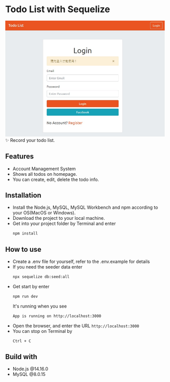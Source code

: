 # Todo List with Sequelize
![todoSequelize.jpg](./todoSequelize.jpg)
<br>
:sparkles: Record your todo list.  

## Features
* Account Management System
* Shows all todos on homepage.  
* You can create, edit, delete the todo info.

## Installation
* Install the Node.js, MySQL, MySQL Workbench and npm according to your OS(MacOS or Windows).
* Download the project to your local machine.
* Get into your project folder by Terminal and enter
  ```bash
  npm install
  ```

## How to use
* Create a .env file for yourself, refer to the .env.example for details
* If you need the seeder data enter
  ```bash
  npx sequelize db:seed:all
  ```
* Get start by enter
  ```bash
  npm run dev
  ```
  It's running when you see
  ```bash
  App is running on http://localhost:3000
  ```
* Open the browser, and enter the URL `http://localhost:3000`
* You can stop on Terminal by
  ```bash
  Ctrl + C
  ```

## Build with
* Node.js @14.16.0
* MySQL @8.0.15
